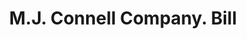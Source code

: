 ---
doi: 10.7916/D89P4CPR
date_other: '1900'
date_other_textual: 1900-1909
form: printed ephemera
genre:
- Invoices
name:
- M.J. Connell Company
object_in_context_url: https://biggert.cul.columbia.edu/items/view/ave_biggert_00740
subject_hierarchical_geographic:
- Butte, Montana, United States
subject_name:
- M.J. Connell Company
title: M.J. Connell Company. Bill
sort_title: M.J. Connell Company. Bill
call_number: ave_biggert_00740
coordinates:
- 46.006388888888885,-112.52972222222222
pid: ave_biggert_00740
identifiers: ave_biggert_00740
thumbnail: https://derivativo-1.library.columbia.edu/iiif/2/ldpd:345391/full/!256,256/0/native.jpg
permalink: /biggert/ave_biggert_00740/
layout: iiif-image-page
---